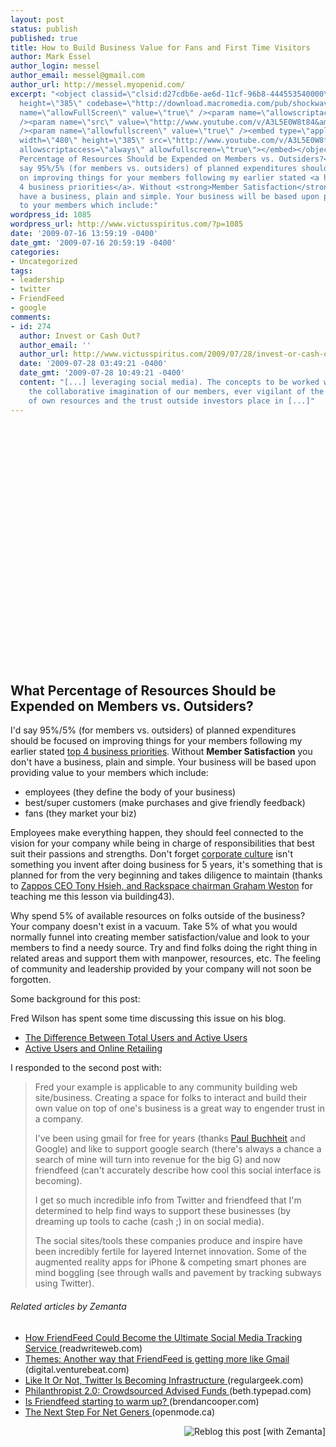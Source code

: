 ```yaml
---
layout: post
status: publish
published: true
title: How to Build Business Value for Fans and First Time Visitors
author: Mark Essel
author_login: messel
author_email: messel@gmail.com
author_url: http://messel.myopenid.com/
excerpt: "<object classid=\"clsid:d27cdb6e-ae6d-11cf-96b8-444553540000\" width=\"480\"
  height=\"385\" codebase=\"http://download.macromedia.com/pub/shockwave/cabs/flash/swflash.cab#version=6,0,40,0\"><param
  name=\"allowFullScreen\" value=\"true\" /><param name=\"allowscriptaccess\" value=\"always\"
  /><param name=\"src\" value=\"http://www.youtube.com/v/A3L5E0W8t84&amp;hl=en&amp;fs=1&amp;\"
  /><param name=\"allowfullscreen\" value=\"true\" /><embed type=\"application/x-shockwave-flash\"
  width=\"480\" height=\"385\" src=\"http://www.youtube.com/v/A3L5E0W8t84&amp;hl=en&amp;fs=1&amp;\"
  allowscriptaccess=\"always\" allowfullscreen=\"true\"></embed></object>\r\n<h2>What
  Percentage of Resources Should be Expended on Members vs. Outsiders?</h2>\r\nI'd
  say 95%/5% (for members vs. outsiders) of planned expenditures should be focused
  on improving things for your members following my earlier stated <a href=\"http://www.victusspiritus.com/2009/06/08/top-4-core-business-priorities/\">top
  4 business priorities</a>. Without <strong>Member Satisfaction</strong> you don't
  have a business, plain and simple. Your business will be based upon providing value
  to your members which include:"
wordpress_id: 1085
wordpress_url: http://www.victusspiritus.com/?p=1085
date: '2009-07-16 13:59:19 -0400'
date_gmt: '2009-07-16 20:59:19 -0400'
categories:
- Uncategorized
tags:
- leadership
- twitter
- FriendFeed
- google
comments:
- id: 274
  author: Invest or Cash Out?
  author_email: ''
  author_url: http://www.victusspiritus.com/2009/07/28/invest-or-cash-out/
  date: '2009-07-28 03:49:21 -0400'
  date_gmt: '2009-07-28 10:49:21 -0400'
  content: "[...] leveraging social media). The concepts to be worked will come from
    the collaborative imagination of our members, ever vigilant of the investment
    of own resources and the trust outside investors place in [...]"
---
```

<p><object classid="clsid:d27cdb6e-ae6d-11cf-96b8-444553540000" width="480" height="385" codebase="http://download.macromedia.com/pub/shockwave/cabs/flash/swflash.cab#version=6,0,40,0"><param name="allowFullScreen" value="true" /><param name="allowscriptaccess" value="always" /><param name="src" value="http://www.youtube.com/v/A3L5E0W8t84&amp;hl=en&amp;fs=1&amp;" /><param name="allowfullscreen" value="true" /><embed type="application/x-shockwave-flash" width="480" height="385" src="http://www.youtube.com/v/A3L5E0W8t84&amp;hl=en&amp;fs=1&amp;" allowscriptaccess="always" allowfullscreen="true"></embed></object></p>
<h2>What Percentage of Resources Should be Expended on Members vs. Outsiders?</h2>
<p>I'd say 95%/5% (for members vs. outsiders) of planned expenditures should be focused on improving things for your members following my earlier stated <a href="http://www.victusspiritus.com/2009/06/08/top-4-core-business-priorities/">top 4 business priorities</a>. Without <strong>Member Satisfaction</strong> you don't have a business, plain and simple. Your business will be based upon providing value to your members which include:<a id="more"></a><a id="more-1085"></a></p>
<ul>
<li>employees (they define the body of your business)</li>
<li>best/super customers (make purchases and give friendly feedback)</li>
<li>fans (they market your biz)</li>
</ul>
<p>Employees make everything happen, they should feel connected to the vision for your company while being in charge of responsibilities that best suit their passions and strengths. Don't forget <a href="http://www.victusspiritus.com/2009/06/01/the-importance-of-corporate-culture/">corporate culture</a> isn't something you invent after doing business for 5 years, it's something that is planned for from the very beginning and takes diligence to maintain (thanks to <a href="http://www.building43.com/videos/2009/06/10/the-zappos-core-value-isnt-just-about-twittering/">Zappos CEO Tony Hsieh, and Rackspace chairman Graham Weston</a> for teaching me this lesson via building43).</p>
<p>Why spend 5% of available resources on folks outside of the business? Your company doesn't exist in a vacuum. Take 5% of what you would normally funnel into creating member satisfaction/value and look to your members to find a needy source. Try and find folks doing the right thing in related areas and support them with manpower, resources, etc. The feeling of community and leadership provided by your company will not soon be forgotten.</p>
<p>Some background for this post:</p>
<p>Fred Wilson has spent some time discussing this issue on his blog.</p>
<ul>
<li><a href="http://www.avc.com/a_vc/2009/07/the-difference-between-total-uses-and-active-users.html">The Difference Between Total Users and Active Users</a></li>
<li><a href="http://www.avc.com/a_vc/2009/07/active-users-and-online-retailing.html">Active Users and Online Retailing</a></li>
</ul>
<p>I responded to the second post with:</p>
<blockquote><p>Fred your example is applicable to any community building web site/business. Creating a space for folks to interact and build their own value on top of one's business is a great way to engender trust in a company.</p>
<p>I've been using gmail for free for years (thanks <a class="zem_slink" title="Paul Buchheit" rel="crunchbase" href="http://www.crunchbase.com/person/paul-buchheit">Paul Buchheit</a> and Google) and like to support google search (there's always a chance a search of mine will turn into revenue for the big G) and now friendfeed (can't accurately describe how cool this social interface is becoming).</p>
<p>I get so much incredible info from Twitter and friendfeed that I'm determined to help find ways to support these businesses (by dreaming up tools to cache (cash ;) in on social media).</p>
<p>The social sites/tools these companies produce and inspire have been incredibly fertile for layered Internet innovation. Some of the augmented reality apps for iPhone &amp; competing smart phones are mind boggling (see through walls and pavement by tracking subways using Twitter).</p></blockquote>
<h6 class="zemanta-related-title" style="font-size: 1em;">Related articles by Zemanta</h6>
<ul class="zemanta-article-ul">
<li class="zemanta-article-ul-li"><a href="http://www.readwriteweb.com/archives/how_friendfeed_could_become_the_ultimate_social_me.php"> How FriendFeed Could Become the Ultimate Social Media Tracking Service </a> (readwriteweb.com)</li>
<li class="zemanta-article-ul-li"><a href="http://digital.venturebeat.com/2009/06/30/themes-another-way-that-friendfeed-is-getting-more-like-gmail/">Themes: Another way that FriendFeed is getting more like Gmail </a> (digital.venturebeat.com)</li>
<li class="zemanta-article-ul-li"><a href="http://regulargeek.com/2009/06/05/like-it-or-not-twitter-is-becoming-infrastructure/"> Like It Or Not, Twitter Is Becoming Infrastructure </a> (regulargeek.com)</li>
<li class="zemanta-article-ul-li"><a href="http://beth.typepad.com/beths_blog/2009/07/philanthropist-20-crowdsourced-advised-funding.html">Philanthropist 2.0: Crowdsourced Advised Funds </a>(beth.typepad.com)</li>
<li class="zemanta-article-ul-li"><a href="http://brendancooper.com/2009/05/05/is-friendfeed-starting-to-warm-up/"> Is Friendfeed starting to warm up? </a> (brendancooper.com)</li>
<li class="zemanta-article-ul-li"><a href="http://openmode.ca/2009/06/the-next-step-for-net-geners/"> The Next Step For Net Geners </a> (openmode.ca)</li>
</ul>
<div class="zemanta-pixie" style="margin-top: 10px; height: 15px;"><a class="zemanta-pixie-a" title="Reblog this post [with Zemanta]" href="http://reblog.zemanta.com/zemified/bc97e588-96bb-495b-aa71-cd8740cde9dc/"><img class="zemanta-pixie-img" style="border: none; float: right;" src="http://img.zemanta.com/reblog_e.png?x-id=bc97e588-96bb-495b-aa71-cd8740cde9dc" alt="Reblog this post [with Zemanta]" /></a><span class="zem-script more-related pretty-attribution"><script src="http://static.zemanta.com/readside/loader.js" type="text/javascript"></script></span></div>
